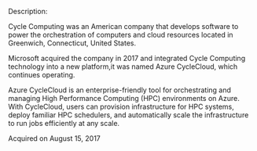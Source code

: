 Description:

Cycle Computing was an American company that develops software to power the orchestration of computers and cloud resources located in Greenwich, Connecticut, United States. 

Microsoft acquired the company in 2017 and integrated Cycle Computing technology into a new platform,it was named Azure CycleCloud, which continues operating.

Azure CycleCloud is an enterprise-friendly tool for orchestrating and managing High Performance Computing (HPC) environments on Azure. With CycleCloud, users can provision infrastructure for HPC systems, deploy familiar HPC schedulers, and automatically scale the infrastructure to run jobs efficiently at any scale.

Acquired on August 15, 2017